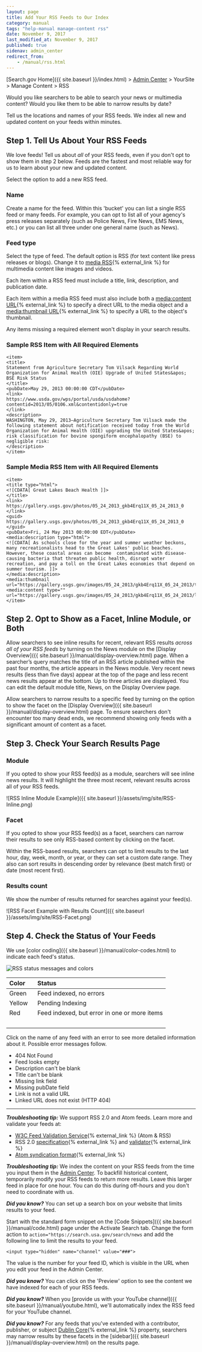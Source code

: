 ```yaml
---
layout: page
title: Add Your RSS Feeds to Our Index
category: manual
tags: "help-manual manage-content rss"
date: November 9, 2017
last_modified_at: November 9, 2017
published: true
sidenav: admin_center
redirect_from:
    - /manual/rss.html
---
```


[Search.gov Home]({{ site.baseurl }}/index.html) > [Admin Center](https://search.usa.gov/sites/) > YourSite > Manage Content > RSS

Would you like searchers to be able to search your news or multimedia content? Would you like them to be able to narrow results by date?

Tell us the locations and names of your RSS feeds. We index all new and updated content on your feeds within minutes.

## Step 1. Tell Us About Your RSS Feeds

We love feeds! Tell us about *all* of your RSS feeds, even if you don't opt to show them in step 2 below. Feeds are the fastest and most reliable way for us to learn about your new and updated content.

Select the option to add a new RSS feed.

### Name

Create a name for the feed. Within this 'bucket' you can list a single RSS feed or many feeds. For example, you can opt to list all of your agency's press releases separately (such as Police News, Fire News, EMS News, etc.) or you can list all three under one general name (such as News).

### Feed type

Select the type of feed. The default option is RSS (for text content like press releases or blogs). Change it to [media RSS](http://www.rssboard.org/media-rss){% external_link %} for multimedia content like images and videos.

Each item within a RSS feed must include a title, link, description, and publication date.

Each item within a media RSS feed must also include both a [media:content URL](http://www.rssboard.org/media-rss#media-content){% external_link %} to specify a direct URL to the media object and a [media:thumbnail URL](http://www.rssboard.org/media-rss#media-thumbnails){% external_link %} to specify a URL to the object's thumbnail.

Any items missing a required element won't display in your search results.

### Sample RSS Item with All Required Elements

	<item>
	<title>
	Statement from Agriculture Secretary Tom Vilsack Regarding World Organization for Animal Health (OIE) Upgrade of United States&apos; BSE Risk Status
	</title>
	<pubDate>May 29, 2013 00:00:00 CDT</pubDate>
	<link>
	https://www.usda.gov/wps/portal/usda/usdahome?contentid=2013/05/0106.xml&contentidonly=true
	</link>
	<description>
	WASHINGTON, May 29, 2013–Agriculture Secretary Tom Vilsack made the following statement about notification received today from the World Organization for Animal Health (OIE) upgrading the United States&apos; risk classification for bovine spongiform encephalopathy (BSE) to negligible risk:
	</description>
	</item>

### Sample Media RSS Item with All Required Elements

	<item>
	<title type="html">
	<![CDATA[ Great Lakes Beach Health ]]>
	</title>
	<link>
	https://gallery.usgs.gov/photos/05_24_2013_gkb4Erq11X_05_24_2013_0
	</link>
	<guid>
	https://gallery.usgs.gov/photos/05_24_2013_gkb4Erq11X_05_24_2013_0
	</guid>
	<pubDate>Fri, 24 May 2013 00:00:00 EDT</pubDate>
	<media:description type="html">
	<![CDATA[ As schools close for the year and summer weather beckons, many recreationalists head to the Great Lakes' public beaches. However, these coastal areas can become 	contaminated with disease-causing bacteria that threaten public health, disrupt water 	recreation, and pay a toll on the Great Lakes economies that depend on summer tourism. ]]>
	</media:description>
	<media:thumbnail url="https://gallery.usgs.gov/images/05_24_2013/gkb4Erq11X_05_24_2013/thumbs/CoastalEco_KPrzybyla_kelly18.JPG"/>
	<media:content type="" url="https://gallery.usgs.gov/images/05_24_2013/gkb4Erq11X_05_24_2013/large/CoastalEco_KPrzybyla_kelly18.JPG"/>
	</item>

## Step 2. Opt to Show as a Facet, Inline Module, or Both

Allow searchers to see inline results for recent, relevant RSS results *across all of your RSS feeds* by turning on the News module on the [Display Overview]({{ site.baseurl }}/manual/display-overview.html) page. When a searcher’s query matches the title of an RSS article published within the past four months, the article appears in the News module. Very recent news results (less than five days) appear at the top of the page and less recent news results appear at the bottom. Up to three articles are displayed. You can edit the default module title, News, on the Display Overview page.

Allow searchers to narrow results to a specific feed by turning on the option to show the facet on the [Display Overview]({{ site.baseurl }}/manual/display-overview.html) page. To ensure searchers don't encounter too many dead ends, we recommend showing only feeds with a significant amount of content as a facet.

## Step 3. Check Your Search Results Page

### Module 

If you opted to show your RSS feed(s) as a module, searchers will see inline news results. It will highlight the three most recent, relevant results across all of your RSS feeds.

![RSS Inline Module Example]({{ site.baseurl }}/assets/img/site/RSS-Inline.png)

### Facet

If you opted to show your RSS feed(s) as a facet, searchers can narrow their results to see only RSS-based content by clicking on the facet.

Within the RSS-based results, searchers can opt to limit results to the last hour, day, week, month, or year, or they can set a custom date range. They also can sort results in descending order by relevance (best match first) or date (most recent first).

### Results count

We show the number of results returned for searches against your feed(s).

![RSS Facet Example with Results Count]({{ site.baseurl }}/assets/img/site/RSS-Facet.png)

## Step 4. Check the Status of Your Feeds

We use [color coding]({{ site.baseurl }}/manual/color-codes.html) to indicate each feed's status. 

![RSS status messages and colors](https://d3qcdigd1fhos0.cloudfront.net/blog/img/rss-status.png)

| Color | Status | 
| :------------ | :---------------------------------- |
| Green&nbsp;&nbsp;&nbsp; | Feed indexed, no errors&nbsp;&nbsp;&nbsp;&nbsp;&nbsp;&nbsp; |
| Yellow | Pending Indexing |
| Red | Feed indexed, but error in one or more items |
| &nbsp; | &nbsp; |

Click on the name of any feed with an error to see more detailed information about it. Possible error messages follow.

* 404 Not Found
* Feed looks empty
* Description can't be blank
* Title can't be blank
* Missing link field
* Missing pubDate field
* Link is not a valid URL
* Linked URL does not exist (HTTP 404)

---

***Troubleshooting tip:*** We support RSS 2.0 and Atom feeds. Learn more and validate your feeds at:

* [W3C Feed Validation Service](http://validator.w3.org/feed/){% external_link %} (Atom & RSS)
* RSS 2.0 [specification](http://www.rssboard.org/rss-specification){% external_link %} and [validator](http://www.rssboard.org/rss-validator/){% external_link %}
* [Atom syndication format](http://atomenabled.org/developers/syndication/){% external_link %}

***Troubleshooting tip:*** We index the content on your RSS feeds from the time you input them in the [Admin Center](https://search.usa.gov/sites/). To backfill historical content, temporarily modify your RSS feeds to return more results. Leave this larger feed in place for one hour. You can do this during off-hours and you don't need to coordinate with us.

***Did you know?*** You can set up a search box on your website that limits results to your feed.

Start with the standard form snippet on the [Code Snippets]({{ site.baseurl }}/manual/code.html) page under the Activate Search tab. Change the form action to `action="https://search.usa.gov/search/news` and add the following line to limit the results to your feed.

`<input type="hidden" name="channel" value="###">`

The value is the number for your feed ID, which is visible in the URL when you edit your feed in the Admin Center.

***Did you know?*** You can click on the 'Preview' option to see the content we have indexed for each of your RSS feeds.

***Did you know?*** When you [provide us with your YouTube channel]({{ site.baseurl }}/manual/youtube.html), we'll automatically index the RSS feed for your YouTube channel.

***Did you know?*** For any feeds that you've extended with a contributor, publisher, or subject [Dublin Core](http://dublincore.org/documents/dcmi-terms/){% external_link %} property, searchers may narrow results by these facets in the [sidebar]({{ site.baseurl }}/manual/display-overview.html) on the results page.
